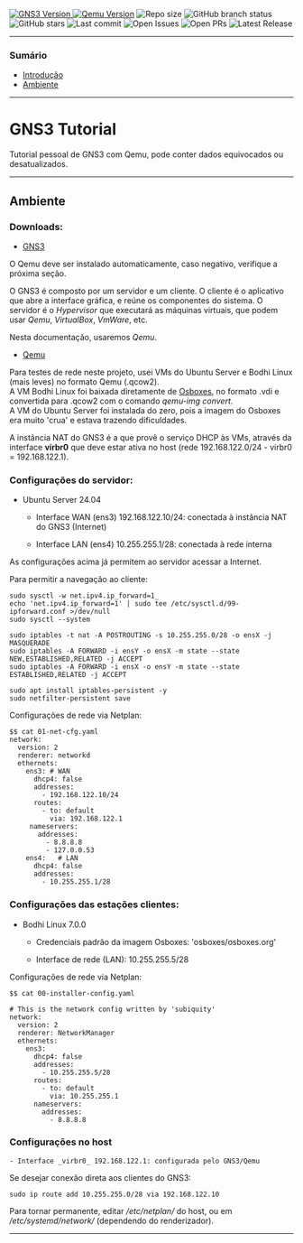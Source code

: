 <!--
 " Badges ------------------ {{{
 -->
 <!-- Estes badges só funcionarão quando o repositório do github for público -->
[![GNS3 Version](https://img.shields.io/npm/v/gns?style=flat&logo=https%3A%2F%2Fupload.wikimedia.org%2Fwikipedia%2Fcommons%2F8%2F8f%2FGNS3_logo.png&label=GNS) ![Qemu Version](https://img.shields.io/npm/v/qemu?style=flat&logo=qemu&logoColor=white&label=Qemu)](https://www.qemu.org) ![Repo size](https://img.shields.io/github/repo-size/ernanikern70/Qemu-GNS3-Tutorial?label=Repo%20size&style=flat-round) ![GitHub branch status](https://img.shields.io/github/checks-status/ernanikern70/Qemu-GNS3-Tutorial/main) ![GitHub stars](https://img.shields.io/github/stars/ernanikern70/Qemu-GNS3-Tutorial?label=Stars&style=flat-round&color=yellow) ![Last commit](https://img.shields.io/github/last-commit/ernanikern70/Qemu-GNS3-Tutorial?label=Last%20commit&style=flat-round&color=green) ![Open Issues](https://img.shields.io/github/issues/ernanikern70/Qemu-GNS3-Tutorial?style=flat-round&color=red) ![Open PRs](https://img.shields.io/github/issues-pr/ernanikern70/Qemu-GNS3-Tutorial?style=flat-round&color=orange) ![Latest Release](https://img.shields.io/github/v/release/ernanikern70/Qemu-GNS3-Tutorial?style=flat-round&color=brightgreen) <!-- ![Topics](https://img.shields.io/github/topics/ernanikern70/Qemu-GNS3-Tutorial?style=flat-round&color=purple&cacheSeconds=30) -->

---
<!--
" }}}
-->
<!--
" Sumário ---------- {{{
-->
### Sumário

- [Introdução](#introdução)
- [Ambiente](#ambiente)

---
<!--
" }}}
-->
<!--
" Introdução --------------- {{{
-->
# GNS3 Tutorial

Tutorial pessoal de GNS3 com Qemu, pode conter dados equivocados ou desatualizados.

---
<!--
" }}}
-->
<!--
" Ambiente --------------------- {{{
-->
## Ambiente

### Downloads:  

- [GNS3](https://www.gns3.com/software/download)  

O Qemu deve ser instalado automaticamente, caso negativo, verifique a próxima seção. 

O GNS3 é composto por um servidor e um cliente. O cliente é o aplicativo que abre a interface gráfica, e reúne os componentes do sistema. O servidor é o _Hypervisor_ que executará as máquinas virtuais, que podem usar _Qemu_, _VirtualBox_, _VmWare_, etc. 

Nesta documentação, usaremos _Qemu_. 

- [Qemu](https://www.qemu.org/)  

Para testes de rede neste projeto, usei VMs do Ubuntu Server e Bodhi Linux (mais leves) no formato Qemu (.qcow2).  
A VM Bodhi Linux foi baixada diretamente de [Osboxes](https://osboxes.org), no formato .vdi e convertida para .qcow2 com o comando _qemu-img convert_.  
A VM do Ubuntu Server foi instalada do zero, pois a imagem do Osboxes era muito 'crua' e estava trazendo dificuldades.

A instância NAT do GNS3 é a que provê o serviço DHCP às VMs, através da interface __virbr0__ que deve estar ativa no host (rede 192.168.122.0/24 - virbr0 = 192.168.122.1).

### Configurações do servidor: 

- Ubuntu Server 24.04

    - Interface WAN (ens3) 192.168.122.10/24: conectada à instância NAT do GNS3 (Internet)

    - Interface LAN (ens4) 10.255.255.1/28: conectada à rede interna
    
As configurações acima já permitem ao servidor acessar a Internet.  

Para permitir a navegação ao cliente: 

```
sudo sysctl -w net.ipv4.ip_forward=1_
echo 'net.ipv4.ip_forward=1' | sudo tee /etc/sysctl.d/99-ipforward.conf >/dev/null
sudo sysctl --system

sudo iptables -t nat -A POSTROUTING -s 10.255.255.0/28 -o ensX -j MASQUERADE
sudo iptables -A FORWARD -i ensY -o ensX -m state --state NEW,ESTABLISHED,RELATED -j ACCEPT
sudo iptables -A FORWARD -i ensX -o ensY -m state --state ESTABLISHED,RELATED -j ACCEPT
            
sudo apt install iptables-persistent -y
sudo netfilter-persistent save
```

Configurações de rede via Netplan: 

```
$$ cat 01-net-cfg.yaml 
network:
  version: 2
  renderer: networkd
  ethernets:
    ens3: # WAN
      dhcp4: false
      addresses:
        - 192.168.122.10/24
      routes:
        - to: default
          via: 192.168.122.1
     nameservers:
       addresses:
         - 8.8.8.8
         - 127.0.0.53
    ens4:   # LAN
      dhcp4: false
      addresses: 
        - 10.255.255.1/28
```

### Configurações das estações clientes: 

- Bodhi Linux 7.0.0

    - Credenciais padrão da imagem Osboxes: 'osboxes/osboxes.org'

    - Interface de rede (LAN): 10.255.255.5/28

Configurações de rede via Netplan: 

```
$$ cat 00-installer-config.yaml 

# This is the network config written by 'subiquity'
network:
  version: 2
  renderer: NetworkManager
  ethernets:
    ens3:
      dhcp4: false
      addresses:
        - 10.255.255.5/28
      routes: 
        - to: default
          via: 10.255.255.1
      nameservers:
        addresses:
          - 8.8.8.8
```

### Configurações no host

    - Interface _virbr0_ 192.168.122.1: configurada pelo GNS3/Qemu

Se desejar conexão direta aos clientes do GNS3: 

```
sudo ip route add 10.255.255.0/28 via 192.168.122.10
```

Para tornar permanente, editar _/etc/netplan/_ do host, ou em _/etc/systemd/network/_ (dependendo do renderizador).


---
<!--
" }}}
-->
